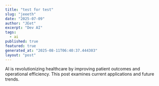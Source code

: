 ```yaml
---
title: "test for test"
slug: "jeeeth"
date: "2025-07-09"
author: "JEet"
excerpt: "Dev AI"
tags:
  - ai
published: true
featured: true
generated_at: "2025-08-11T06:40:37.444303"
layout: "post"
---
```


AI is revolutionizing healthcare by improving patient outcomes and operational efficiency. This post examines current applications and future trends.